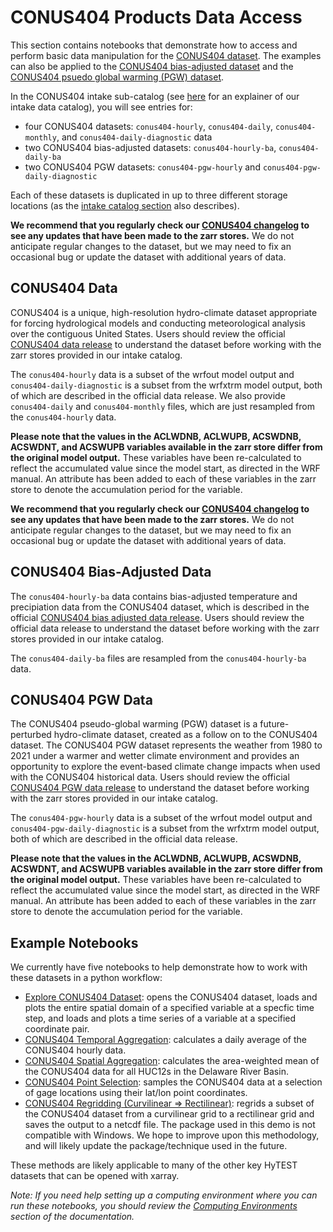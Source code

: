 # CONUS404 Products Data Access

This section contains notebooks that demonstrate how to access and perform basic data manipulation for the [CONUS404 dataset](https://doi.org/10.5066/P9PHPK4F). The examples can also be applied to the [CONUS404 bias-adjusted dataset](https://doi.org/10.5066/P9JE61P7) and the [CONUS404 psuedo global warming (PGW) dataset](https://doi.org/10.5066/P9HH85UU).

In the CONUS404 intake sub-catalog (see [here](../dataset_catalog/README.md) for an explainer of our intake data catalog), you will see entries for:
- four CONUS404 datasets: `conus404-hourly`, `conus404-daily`, `conus404-monthly`, and `conus404-daily-diagnostic` data
- two CONUS404 bias-adjusted datasets: `conus404-hourly-ba`, `conus404-daily-ba`
- two CONUS404 PGW datasets: `conus404-pgw-hourly` and `conus404-pgw-daily-diagnostic`

Each of these datasets is duplicated in up to three different storage locations (as the [intake catalog section](../dataset_catalog/README.md) also describes).

**We recommend that you regularly check our [CONUS404 changelog](./CONUS404_CHANGELOG) to see any updates that have been made to the zarr stores.** We do not anticipate regular changes to the dataset, but we may need to fix an occasional bug or update the dataset with additional years of data.

## CONUS404 Data
CONUS404 is a unique, high-resolution hydro-climate dataset appropriate for forcing hydrological models and conducting meteorological analysis over the contiguous United States. Users should review the official [CONUS404 data release](https://doi.org/10.5066/P9PHPK4F) to understand the dataset before working with the zarr stores provided in our intake catalog.

The `conus404-hourly` data is a subset of the wrfout model output and `conus404-daily-diagnostic` is a subset from the wrfxtrm model output, both of which are described in the official data release. We also provide `conus404-daily` and `conus404-monthly` files, which are just resampled from the `conus404-hourly` data.

**Please note that the values in the ACLWDNB, ACLWUPB, ACSWDNB, ACSWDNT, and ACSWUPB variables available in the zarr store differ from the original model output.** These variables have been re-calculated to reflect the accumulated value since the model start, as directed in the WRF manual. An attribute has been added to each of these variables in the zarr store to denote the accumulation period for the variable. 

**We recommend that you regularly check our [CONUS404 changelog](./CONUS404_CHANGELOG) to see any updates that have been made to the zarr stores.** We do not anticipate regular changes to the dataset, but we may need to fix an occasional bug or update the dataset with additional years of data.

## CONUS404 Bias-Adjusted Data
The `conus404-hourly-ba` data contains bias-adjusted temperature and precipiation data from the CONUS404 dataset, which is described in the official [CONUS404 bias adjusted data release](https://doi.org/10.5066/P9JE61P7). Users should review the official data release to understand the dataset before working with the zarr stores provided in our intake catalog.

The `conus404-daily-ba` files are resampled from the `conus404-hourly-ba` data.

## CONUS404 PGW Data
The CONUS404 pseudo-global warming (PGW) dataset is a future-perturbed hydro-climate dataset, created as a follow on to the CONUS404 dataset. The CONUS404 PGW dataset represents the weather from 1980 to 2021 under a warmer and wetter climate environment and provides an opportunity to explore the event-based climate change impacts when used with the CONUS404 historical data. Users should review the official [CONUS404 PGW data release](https://doi.org/10.5066/10.5066/P9HH85UU) to understand the dataset before working with the zarr stores provided in our intake catalog.

The `conus404-pgw-hourly` data is a subset of the wrfout model output and `conus404-pgw-daily-diagnostic` is a subset from the wrfxtrm model output, both of which are described in the official data release.

**Please note that the values in the ACLWDNB, ACLWUPB, ACSWDNB, ACSWDNT, and ACSWUPB variables available in the zarr store differ from the original model output.** These variables have been re-calculated to reflect the accumulated value since the model start, as directed in the WRF manual. An attribute has been added to each of these variables in the zarr store to denote the accumulation period for the variable. 

## Example Notebooks
We currently have five notebooks to help demonstrate how to work with these datasets in a python workflow:
- [Explore CONUS404 Dataset](./conus404_explore.ipynb): opens the CONUS404 dataset, loads and plots the entire spatial 
   domain of a specified variable at a specfic time step, and loads and plots a time series of a variable at a specified coordinate pair.
- [CONUS404 Temporal Aggregation](./conus404_temporal_aggregation.ipynb): calculates a daily average of the CONUS404 hourly data.
- [CONUS404 Spatial Aggregation](./conus404_spatial_aggregation.ipynb): calculates the area-weighted mean of the CONUS404 data for all HUC12s in the Delaware River Basin.
- [CONUS404 Point Selection](./conus404_point_selection.ipynb): samples the CONUS404 data at a selection of gage locations using their lat/lon point coordinates.
- [CONUS404 Regridding (Curvilinear => Rectilinear)](./conus404_regrid.ipynb): regrids a subset of the CONUS404 dataset from a curvilinear grid to a rectilinear grid and saves the output to a netcdf file. The package used in this demo is not compatible with Windows. We hope to improve upon this methodology, and will likely update the package/technique used in the future.

These methods are likely applicable to many of the other key HyTEST datasets that can be opened with xarray.

*Note: If you need help setting up a computing environment where you can run these notebooks, you should review the [Computing Environments](../environment_set_up/README.md) section of the documentation.*
